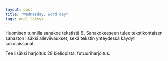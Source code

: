 ```yaml
---
layout: post
title: "Wednesday, word day"
tags: ena1 läksyt
---
```


Huomisen tunnilla sanakoe tekstistä 6. Sanakokeeseen tulee tekstikohtaisen sanaston lisäksi alleviivaukset, sekä tekstin yhteydessä käydyt sukulaissanat.

Tee lisäksi harjoitus 28 kieliopista, futuuriharjoitus.